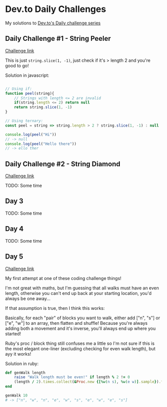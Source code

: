 # Dev.to Daily Challenges

My solutions to [Dev.to's Daily challenge series](https://dev.to/thepracticaldev/daily-challenge-1-string-peeler-4nep)

## Daily Challenge #1 - String Peeler

[Challenge link](https://dev.to/thepracticaldev/daily-challenge-1-string-peeler-4nep)

This is just `string.slice(1, -1)`, just check if it's > length 2 and you're good to go!

Solution in javascript:
```js

// Using if:
function peel(string){
    // Strings with length <= 2 are invalid
    if(string.length <= 2) return null
    return string.slice(1, -1)
}

// Using ternary:
const peel = string => string.length > 2 ? string.slice(1, -1) : null

console.log(peel("Hi"))
// -> null
console.log(peel("Hello there"))
// -> ello ther
```

## Daily Challenge #2 - String Diamond

[Challenge link](https://dev.to/thepracticaldev/daily-challenge-2-string-diamond-21n2)

TODO: Some time

## Day 3

TODO: Some time

## Day 4

TODO: Some time

## Day 5

[Challenge link](https://dev.to/thepracticaldev/daily-challenge-5-ten-minute-walk-1188)

My first attempt at one of these coding challenge things!

I'm not great with maths, but I'm guessing that all walks must have an even length, otherwise you can't end up back at your starting location, you'd always be one away...

If that assumption is true, then I think this works:

Basically, for each "pair" of blocks you want to walk, either add ["n", "s"] or ["e", "w"] to an array, then flatten and shuffle! Because you're always adding both a movement and it's inverse, you'll always end up where you started!

Ruby's proc / block thing still confuses me a little so I'm not sure if this is the most elegant one-liner (excluding checking for even walk length), but ayy it works!

Solution in ruby:
```ruby
def genWalk length
    raise "Walk length must be even!" if length % 2 != 0
    (length / 2).times.collect(&Proc.new {[%w(n s), %w(e w)].sample}).flatten.shuffle
end

genWalk 10
# -> ["n", "w", "n", "e", "w", "s", "e", "w", "e", "s"]
```